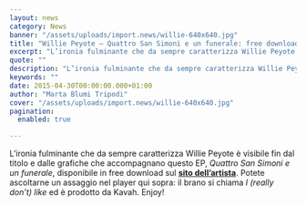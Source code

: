 ```yaml
---
layout: news
category: News
banner: "/assets/uploads/import.news/willie-640x640.jpg"
title: "Willie Peyote – Quattro San Simoni e un funerale: free download"
excerpt: "L’ironia fulminante che da sempre caratterizza Willie Peyote è visibile fin dal titolo e dalle grafiche che accompagnano questo EP, Quattro San Simoni e un funerale, disponibile in free download sul sito dell’artista. Potete ascoltarne un assaggio nel player qui sopra: il brano si chiama I (really don’t) like ed è prodotto da Kavah. Enjoy!"
quote: ""
description: "L’ironia fulminante che da sempre caratterizza Willie Peyote è visibile fin dal titolo e dalle grafiche che accompagnano questo EP, Quattro San Simoni e un funerale, disponibile in free download sul sito dell’artista. Potete ascoltarne un assaggio nel player qui sopra: il brano si chiama I (really don’t) like ed è prodotto da Kavah. Enjoy!"
keywords: ""
date: 2015-04-30T00:00:00.000+01:00
author: "Marta Blumi Tripodi"
cover: "/assets/uploads/import.news/willie-640x640.jpg"
pagination:
  enabled: true

---
```


[](https://hotmc.com/wp-content/uploads/2015/04/willie.jpg)

L’ironia fulminante che da sempre caratterizza Willie Peyote è visibile fin dal titolo e dalle grafiche che accompagnano questo EP, _Quattro San Simoni e un funerale_, disponibile in free download sul [**sito dell’artista**](http://www.williepeyote.com/ "http://www.williepeyote.com/"). Potete ascoltarne un assaggio nel player qui sopra: il brano si chiama _I (really don’t) like_ ed è prodotto da Kavah. Enjoy!